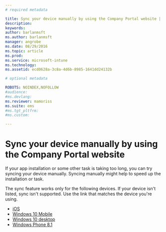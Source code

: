 ```yaml
---
# required metadata

title: Sync your device manually by using the Company Portal website | Microsoft Intune
description:
keywords:
author: barlanmsftms.author: barlanmsft
manager: angrobe
ms.date: 08/29/2016
ms.topic: article
ms.prod:
ms.service: microsoft-intune
ms.technology:
ms.assetid: ecd0628a-3c8a-4d6b-8985-1641dd24132b

# optional metadata

ROBOTS: NOINDEX,NOFOLLOW
#audience:
#ms.devlang:
ms.reviewer: mamoriss
ms.suite: ems
#ms.tgt_pltfrm:
#ms.custom:

---
```



# Sync your device manually by using the Company Portal website

If your app installation or some other task is taking too long, you can try syncing your device manually. Syncing manually might help to speed up the installation or task.

The sync feature works only for the following devices. If your device isn't listed, sync isn't supported. Use the link that matches the device you're using. 

* [iOS](sync-your-device-manually-ios.md)
* [Windows 10 Mobile](sync-your-device-manually-windows.md#windows-10-mobile)
* [Windows 10 desktop](sync-your-device-manually-windows.md#windows-10-desktop)
* [Windows Phone 8.1](sync-your-device-manually-windows.md#windows-phone-8-1)

